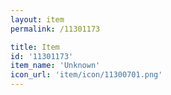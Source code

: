 ```yaml
---
layout: item
permalink: /11301173

title: Item
id: '11301173'
item_name: 'Unknown'
icon_url: 'item/icon/11300701.png'
---
```

